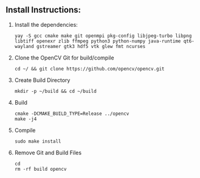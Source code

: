 ## Install Instructions:
1. Install the dependencies: 
    ```
    yay -S gcc cmake make git openmpi pkg-config libjpeg-turbo libpng libtiff openexr zlib ffmpeg python3 python-numpy java-runtime qt6-wayland gstreamer gtk3 hdf5 vtk glew fmt ncurses
    ```
2. Clone the OpenCV Git for build/compile
    ```
    cd ~/ && git clone https://github.com/opencv/opencv.git
    ```
3. Create Build Directory
    ```
    mkdir -p ~/build && cd ~/build
    ```
4. Build
    ```
    cmake -DCMAKE_BUILD_TYPE=Release ../opencv  
    make -j4
    ```
5. Compile
    ```
    sudo make install
    ```
6. Remove Git and Build Files
    ```
    cd
    rm -rf build opencv
    ```